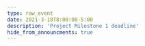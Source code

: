 ```yaml
---
type: raw_event
date: 2021-3-18T8:00:00-5:00
description: 'Project Milestone 1 deadline'
hide_from_announcments: true
---
```

<!-- **Topics:**
1. Topic 1
2. Topic 2
3. Topic 3 -->
